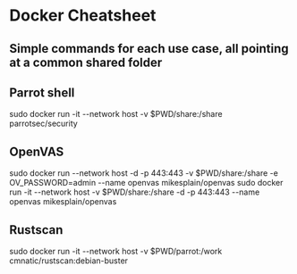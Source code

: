 # Docker Cheatsheet

## Simple commands for each use case, all pointing at a common shared folder

## Parrot shell
sudo docker run -it --network host -v $PWD/share:/share parrotsec/security

## OpenVAS
sudo docker run --network host -d -p 443:443 -v $PWD/share:/share -e OV_PASSWORD=admin --name openvas mikesplain/openvas
sudo docker run -it --network host -v $PWD/share:/share -d -p 443:443 --name openvas mikesplain/openvas

## Rustscan
sudo docker run -it --network host -v $PWD/parrot:/work cmnatic/rustscan:debian-buster

